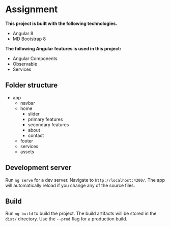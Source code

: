 # Assignment

**This project is built with the following technologies.**

- Angular 8
- MD Bootstrap 8

**The following Angular features is used in this project:**
- Angular Components 
- Observable
- Services

## Folder structure

- app
  - navbar
  - home
    - slider
    - primary features
    - secondary features
    - about
    - contact
  - footer
  - services
  - assets

## Development server

Run `ng serve` for a dev server. Navigate to `http://localhost:4200/`. The app will automatically reload if you change any of the source files.

## Build

Run `ng build` to build the project. The build artifacts will be stored in the `dist/` directory. Use the `--prod` flag for a production build.
